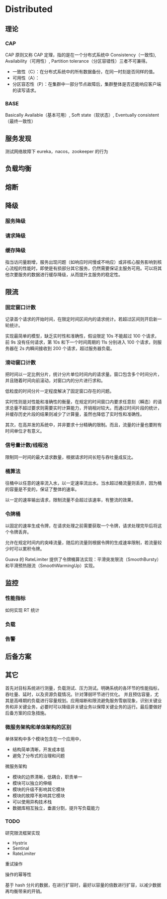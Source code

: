 # Distributed

## 理论

### CAP

CAP 原则又称 CAP 定理，指的是在一个分布式系统中 Consistency（一致性), Availability（可用性）, Partition tolerance（分区容错性）三者不可兼得。

- 一致性（C）：在分布式系统中的所有数据备份，在同一时刻是否同样的值。
- 可用性（A）：
- 分区容忍性（P）：在集群中一部分节点故障后，集群整体是否还能响应客户端的读写请求。

### BASE

Basically Available（基本可用）, Soft state（软状态）, Eventually consistent（最终一致性）

## 服务发现

测试网络故障下 eureka，nacos，zookeeper 的行为

## 负载均衡

## 熔断

## 降级

### 服务降级

### 请求降级

### 缓存降级

指当访问量剧增，服务出现问题（如响应时间慢或不响应）或非核心服务影响到核心流程的性能时，即使是有损部分其它服务，仍然需要保证主服务可用。可以将其他次要服务的数据进行缓存降级，从而提升主服务的稳定性。

## 限流

### 固定窗口计数

记录首个请求的开始时间，在限定时间区间内的请求统计。若超过区间则开启新一轮统计。

实现最简单的模型，缺乏实时性和准确性，假设限定 10s 不能超过 100 个请求，前 9s 没有任何请求，第 10s 和下一个时间周期的 11s 分别进入 100 个请求，则服务器在 2s 内瞬间接收到 200 个请求，超过服务器负载。

### 滑动窗口计数

把时间以一定比例分片，统计分片单位时间内的请求量。窗口包含多个时间分片，并且随着时间向前滚动，对窗口内的分片进行求和。

低粒度的时间分片一定程度解决了固定窗口存在的问题。

实时性则是对性能和准确性的衡量，在规定的时间窗口内要求任意刻（瞬态）的请求总量不超过要求则需要实时计算能力，开销相对较大。而通过时间片段的统计，并缓存历史片段的结果则减少了计算量，虽然也降低了实时性和准确性。

其次，在高并发的系统中，并非要求十分精确的限制。而且，流量的计量也要附有时间单位才有意义。

### 信号量计数/线程池

限制同一时间的最大请求数量，根据请求时间长短与吞吐量成反比。

### 桶算法

往桶中以任意的速率流入水，以一定速率流出水。当水超过桶流量则丢弃，因为桶的容量是不变的，保证了整体的速率。

以一定的速率输出请求，限制流量不会超过该速率，有整流的效果。

### 令牌桶

以固定的速率生成令牌，在请求处理之前需要获取一个令牌，请求处理完毕后将这个令牌丢弃。

允许在规定时间内的突峰流量，随后的流量则根据令牌的生成速率限制，若流量较少时可以累积令牌。

Guava 的 RateLimiter 提供了令牌桶算法实现：平滑突发限流（SmoothBursty）和平滑预热限流（SmoothWarmingUp）实现。

## 监控

### 性能指标

如何实现 RT 统计

### 负载

### 告警

## 后备方案

## 其它

首先对目标系统进行测量，负载测试、压力测试。明确系统的各环节的性能指标，吞吐量、延时，以及资源负载情况。针对薄弱环节进行优化。
并且预估容量，尤其是高峰期的负载进行容量规划。应用熔断和限流避免服务雪崩现象，识别关键业务和非关键业务，必要时可以降级非关键业务以保障关键业务的运行。最后要做好后备方案的应急措施。

### 微服务架构和单体架构的区别

单体架构中多个模块包含在一个应用中，

- 结构简单清晰，开发成本低
- 避免了分布式的治理和问题

微服务架构

- 模块的边界清晰，低耦合，职责单一
- 模块可以独立的伸缩
- 模块的升级不影响其它模块
- 模块的故障不影响其它模块
- 可以使用异构技术栈
- 数据库相互独立，垂直分割，提升写负载能力

### TODO

研究限流框架实现

- Hystrix
- Sentinal
- RateLimiter

重试操作

操作的幂等性

基于 hash 分片的数据，在进行扩容时，最好以容量的倍数进行扩容，以减少数据再均衡带来的开销。
